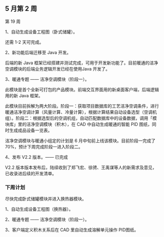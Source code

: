 ## 5 月第 2 周

第 19 周

1、自动生成设备工程图（卧式储罐）。

还需 1-2 天可完成。

2、新功能后端迁移至 Java 开发。

后端的新 Java 框架已经搭建并测试完成，可用于开发新功能了。目前暖通的洁净空调模块的后端业务逻辑开发已经在使用Java 开发了。

3、暖通专题 —— 洁净空调模块（阶段一）。

此模块是首个全新可打包的产品模块。前端交互界面用的新桌面客户端，后端逻辑用的新 Java 框架。

此模块目前拆解为两大阶段。阶段一：获取项目数据库的工艺洁净空调条件，进行暖通洁净空调计算（风量计算、冷量计算），根据计算结果自动设备选型（空调机组）。阶段二：根据选型后的空调机组，自动匹配数据库中的设备数据，调用「模块库」里的洁净空调模块（积木），在 CAD 中自动生成暖通的智能 PID 图纸，同时生成成品设备一览表。

洁净空调模块与暖通小组定的计划是 6 月中旬前上线该模块。目前阶段一完成了 70%，预计下周完成阶段一进入阶段二。

4、发布 V2.2 版本。—— 已完成

V2.2 版本版本发布后，陆续收到了郑飞宏、徐骋、王禹谋等人的新需求及意见，已收录进后续的开发清单。

### 下周计划

尽快完成卧式储罐模块并进入换热器模块。

1、自动生成设备工程图（换热器）。

2、暖通专题 —— 洁净空调模块（阶段一）。

3、客户端定义积木关系后在 CAD 里自动生成溶解单元操作 PID图纸。